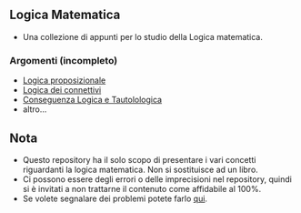 ## Logica Matematica
- Una collezione di appunti per lo studio della Logica matematica.

### Argomenti (incompleto)
- [Logica proposizionale](https://github.com/Gabri432/logica_matematica/blob/master/logica_proposizionale.md)
- [Logica dei connettivi](https://github.com/Gabri432/logica_matematica/blob/master/logica_dei_connettivi.md)
- [Conseguenza Logica e Tautolologica](https://github.com/Gabri432/logica_matematica/blob/master/equivalenza_logica.md)
- altro...

## Nota
- Questo repository ha il solo scopo di presentare i vari concetti riguardanti la logica matematica. Non si sostituisce ad un libro.
- Ci possono essere degli errori o delle imprecisioni nel repository, quindi si è invitati a non trattarne il contenuto come affidabile al 100%.
- Se volete segnalare dei problemi potete farlo [qui](https://github.com/Gabri432/logica_matematica/issues/new).
